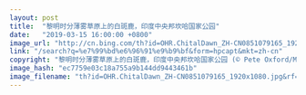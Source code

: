 ```yaml
---
layout: post
title:  "黎明时分薄雾草原上的白斑鹿，印度中央邦坎哈国家公园"
date:   "2019-03-15 16:00:00 +0800"
image_url: "http://cn.bing.com/th?id=OHR.ChitalDawn_ZH-CN0851079165_1920x1080.jpg&rf=NorthMale_1920x1080.jpg&pid=hp"
link: "/search?q=%e7%99%bd%e6%96%91%e9%b9%bf&form=hpcapt&mkt=zh-cn"
copyright: "黎明时分薄雾草原上的白斑鹿，印度中央邦坎哈国家公园 (© Pete Oxford/Minden Pictures)"
image_hash: "ec7759e03c18a755a9b144dd9443461b"
image_filename: "th?id=OHR.ChitalDawn_ZH-CN0851079165_1920x1080.jpg&rf=NorthMale_1920x1080.jpg&pid=hp"
---
```

